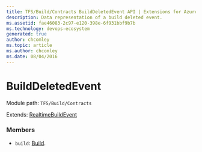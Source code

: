 ```yaml
---
title: TFS/Build/Contracts BuildDeletedEvent API | Extensions for Azure DevOps Services
description: Data representation of a build deleted event.
ms.assetid: fae46083-2c97-e120-398e-6f931bbf9b7b
ms.technology: devops-ecosystem
generated: true
author: chcomley
ms.topic: article
ms.author: chcomley
ms.date: 08/04/2016
---
```


# BuildDeletedEvent

Module path: `TFS/Build/Contracts`

Extends: [RealtimeBuildEvent](./RealtimeBuildEvent.md)

### Members

- `build`: [Build](./Build.md).
